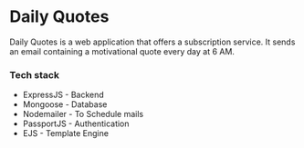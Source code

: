 <h1>Daily Quotes</h1>

<p>Daily Quotes is a web application that offers a subscription service. It sends an email containing a motivational quote every day at 6 AM.</p>

<h3>Tech stack</h3>
<ul>
  <li>ExpressJS - Backend</li>
  <li>Mongoose - Database</li>
  <li>Nodemailer - To Schedule mails</li>
  <li>PassportJS - Authentication</li>
  <li>EJS - Template Engine</li>
</ul>
